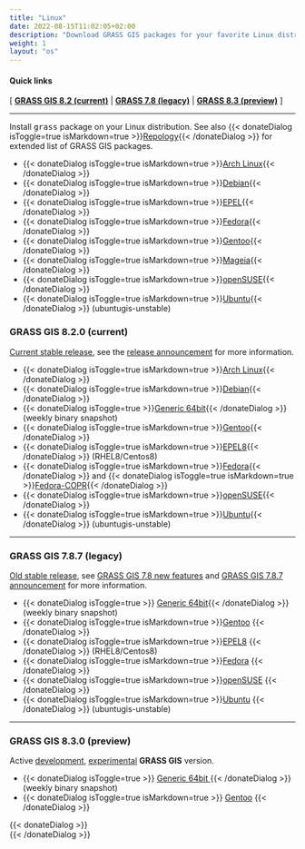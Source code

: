 ```yaml
---
title: "Linux"
date: 2022-08-15T11:02:05+02:00
description: "Download GRASS GIS packages for your favorite Linux distribution"
weight: 1
layout: "os"
---
```


#### Quick links

[ [**GRASS GIS 8.2 (current)**](#GRASS-GIS-current) | [**GRASS 7.8 (legacy)**](#GRASS-GIS-old) | [**GRASS 8.3 (preview)**](#GRASS-GIS-devel) ]

<hr>

Install <tt>grass</tt> package on your Linux distribution. See also
{{< donateDialog isToggle=true isMarkdown=true >}}[Repology](https://repology.org/project/grass/versions){{< /donateDialog  >}} for extended
list of GRASS GIS packages.

*  {{< donateDialog isToggle=true isMarkdown=true >}}[Arch Linux](https://aur.archlinux.org/packages/grass/){{< /donateDialog  >}}
*  {{< donateDialog isToggle=true isMarkdown=true >}}[Debian](https://packages.debian.org/grass){{< /donateDialog  >}}
*  {{< donateDialog isToggle=true isMarkdown=true >}}[EPEL](https://src.fedoraproject.org/rpms/grass){{< /donateDialog  >}}
*  {{< donateDialog isToggle=true isMarkdown=true >}}[Fedora](https://src.fedoraproject.org/rpms/grass){{< /donateDialog  >}}
*  {{< donateDialog isToggle=true isMarkdown=true >}}[Gentoo](https://packages.gentoo.org/packages/sci-geosciences/grass){{< /donateDialog  >}}
*  {{< donateDialog isToggle=true isMarkdown=true >}}[Mageia](https://madb.mageia.org/package/show/name/grass/){{< /donateDialog  >}}
*  {{< donateDialog isToggle=true isMarkdown=true >}}[openSUSE](https://build.opensuse.org/package/show/Application:Geo/grass){{< /donateDialog  >}}
*  {{< donateDialog isToggle=true isMarkdown=true >}}[Ubuntu](https://launchpad.net/~ubuntugis/+archive/ubuntu/ubuntugis-unstable){{< /donateDialog  >}} (ubuntugis-unstable)

### <span id="GRASS-GIS-current"> GRASS GIS 8.2.0 (current)  </span>

<div class="alert rounded-0 alert-success">
<i class="fa fa-info-circle"></i> <u>Current stable release</u>, see the <a href="https://github.com/OSGeo/grass/releases/tag/8.2.0">release announcement</a> for more information.</div>

* {{< donateDialog isToggle=true isMarkdown=true >}}[Arch Linux](https://aur.archlinux.org/packages/grass/){{< /donateDialog  >}}
* {{< donateDialog isToggle=true isMarkdown=true >}}[Debian](https://packages.debian.org/grass){{< /donateDialog  >}}
* {{< donateDialog isToggle=true >}}<a href="/grass82/binary/linux/snapshot" target="blank">Generic 64bit</a>{{< /donateDialog  >}} (weekly binary snapshot)
* {{< donateDialog isToggle=true isMarkdown=true >}}[Gentoo](https://packages.gentoo.org/packages/sci-geosciences/grass){{< /donateDialog  >}}
* {{< donateDialog isToggle=true isMarkdown=true >}}[EPEL8](https://src.fedoraproject.org/rpms/grass){{< /donateDialog  >}} (RHEL8/Centos8)
* {{< donateDialog isToggle=true isMarkdown=true >}}[Fedora](https://src.fedoraproject.org/rpms/grass){{< /donateDialog  >}} and {{< donateDialog isToggle=true isMarkdown=true >}}[Fedora-COPR](https://copr.fedorainfracloud.org/coprs/neteler/grass82/){{< /donateDialog  >}}
* {{< donateDialog isToggle=true isMarkdown=true >}}[openSUSE](https://build.opensuse.org/package/show/Application:Geo/grass){{< /donateDialog  >}}
* {{< donateDialog isToggle=true isMarkdown=true >}}[Ubuntu](https://launchpad.net/~ubuntugis/+archive/ubuntu/ubuntugis-unstable){{< /donateDialog  >}} (ubuntugis-unstable)

<hr>

### <span id="GRASS-GIS-old"> GRASS GIS 7.8.7 (legacy) </span>

<div class="alert rounded-0 alert-warning">
<i class="fa fa-info-circle"></i> <u>Old stable release</u>, see <a href="https://trac.osgeo.org/grass/wiki/Grass7/NewFeatures78">GRASS GIS 7.8 new features</a> and  <a href="https://github.com/OSGeo/grass/releases/tag/7.8.7">GRASS GIS 7.8.7 announcement</a> for more information.
</div>

* {{< donateDialog isToggle=true  >}} <a href="/grass78/binary/linux/snapshot" target="blank">Generic 64bit</a>{{< /donateDialog  >}}  (weekly binary snapshot)
* {{< donateDialog isToggle=true isMarkdown=true >}}[Gentoo](https://packages.gentoo.org/packages/sci-geosciences/grass) {{< /donateDialog  >}} 
* {{< donateDialog isToggle=true isMarkdown=true >}}[EPEL8](https://src.fedoraproject.org/rpms/grass) {{< /donateDialog  >}}  (RHEL8/Centos8)
* {{< donateDialog isToggle=true isMarkdown=true >}}[Fedora](https://src.fedoraproject.org/rpms/grass) {{< /donateDialog  >}} 
* {{< donateDialog isToggle=true isMarkdown=true >}}[openSUSE](https://build.opensuse.org/package/show/Application:Geo/grass)  {{< /donateDialog  >}} 
* {{< donateDialog isToggle=true isMarkdown=true >}}[Ubuntu](https://launchpad.net/~ubuntugis/+archive/ubuntu/ubuntugis-unstable) {{< /donateDialog  >}}  (ubuntugis-unstable)

<hr>

### <span id="GRASS-GIS-devel">  GRASS GIS 8.3.0 (preview) </span>

<div class="alert rounded-0 alert-info">
<i class="fa fa-info-circle"></i> Active <u>development</u>, <u>experimental</u> <b>GRASS GIS</b> version.
</div>

*  {{< donateDialog isToggle=true  >}}
  <a href="/grass83/binary/linux/snapshot/" target="blank">Generic 64bit </a>{{< /donateDialog  >}}  (weekly binary snapshot)
*  {{< donateDialog isToggle=true isMarkdown=true >}}  [Gentoo](https://packages.gentoo.org/packages/sci-geosciences/grass)
 {{< /donateDialog  >}} 

<!-- *  [Ubuntu ](https://launchpad.net/~grass/+archive/ubuntu/grass-devel)  (ubuntugis-unstable) -->

<!-- <pre><code class="shell">sudo add-apt-repository ppa:ubuntugis/ubuntugis-unstable -->
<!-- sudo add-apt-repository ppa:grass/grass-devel -->
<!-- sudo apt-get update -->
<!-- sudo apt-get install grass-daily</code></pre> -->


 {{< donateDialog >}}  
 {{< /donateDialog >}}  
